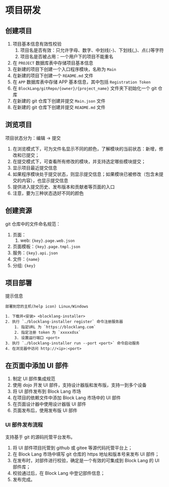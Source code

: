 # 项目研发

## 创建项目

1. 项目基本信息有效性校验
   1. 项目名是否有效：只允许字母、数字、中划线(-)、下划线(_)、点(.)等字符
   2. 项目名是否被占用：一个用户下的项目不能重名
2. 在 `PROJECT` 数据库表中存储项目基本信息
3. 在新建的项目下创建一个入口程序模块，名称为 `Main`
4. 在新建的项目下创建一个 `README.md` 文件
5. 在 `APP` 数据库表中存储 APP 基本信息，其中包括 `Registration Token`
6. 在 `BlockLang/gitRepo/{owner}/{project_name}` 文件夹下初始化一个 git 仓库
7. 在新建的 git 仓库下创建并提交 `Main.json` 文件
8. 在新建的 git 仓库下创建并提交 `README.md` 文件

## 浏览项目

项目状态分为：编辑 -> 提交

1. 在浏览模式下，可为文件名显示不同的颜色，了解模块的当前状态：新增，修改和已提交；
2. 在提交模式下，可查看所有修改的模块，并支持选定哪些模块提交；
3. 显示项目最近提交信息
4. 如果程序模块处于提交状态，则显示提交信息；如果模块已被修改（包含未提交的内容），也显示提交信息
5. 提供进入提交历史、发布版本和贡献者等页面的入口
6. 注意，要为三种状态选好不同的颜色

## 创建资源

git 仓库中的文件命名规范：

1. 页面：
   1. web: `{key}.page.web.json`
2. 页面模板：`{key}.page.tmpl.json`
3. 服务：`{key}.api.json`
4. 文件：`{name}`
5. 分组: `{key}`

## 项目部署

提示信息

```text
部署到您的主机(help icon) Linux/Windows

1. 下载并<安装> <blocklang-installer>
2. 执行 `./blocklang-installer register` 命令注册服务器
    1. 指定URL 为 `https://blocklang.com`
    2. 指定注册 token 为 `xxxxxdsx`
    3. 设置运行端口 <port>
3. 执行 `./blocklang-installer run --port <port>` 命令启动服务
4. 在浏览器中访问 http://<ip>:<port>
```

## 在页面中添加 UI 部件

1. 制定 UI 部件集成规范
2. 使用 dojo 开发 UI 部件，支持设计器版和发布版，支持一到多个设备
3. 将 UI 部件发布到 Block Lang 市场
4. 在项目的依赖文件中添加 Block Lang 市场中的 UI 部件
5. 在页面设计器中使用设计器版 UI 部件
6. 页面发布后，使用发布版 UI 部件

### UI 部件发布流程

支持基于 git 的源码托管平台发布。

1. 将 UI 部件项目托管到 github 或 gitee 等源代码托管平台上；
2. 在 Block Lang 市场中填写 git 仓库的 https 地址和版本号来发布 UI 部件；
3. 在发布时，对部件进行校验，确定是一个有效的可集成到 Block Lang 的 UI 部件库；
4. 校验通过后，在 Block Lang 中登记部件信息；
5. 发布完成。
